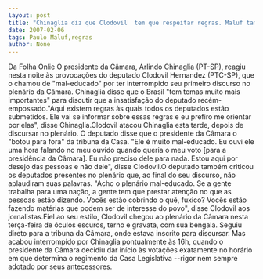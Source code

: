 ```yaml
---
layout: post
title: "Chinaglia diz que Clodovil  tem que respeitar regras. Maluf também rouba cena"
date: 2007-02-06
tags: Paulo Maluf,regras
author: None
---
```

Da Folha Onlie
O presidente da Câmara, Arlindo Chinaglia (PT-SP), reagiu nesta noite às provocações do deputado Clodovil Hernandez (PTC-SP), que o chamou de \"mal-educado\" por ter interrompido seu primeiro discurso no plenário da Câmara. Chinaglia disse que o Brasil \"tem temas muito mais importantes\" para discutir que a insatisfação do deputado recém-empossado.\"Aqui existem regras às quais todos os deputados estão submetidos. Ele vai se informar sobre essas regras e eu prefiro me orientar por elas\", disse Chinaglia.Clodovil atacou Chinaglia esta tarde, depois de discursar no plenário. O deputado disse que o presidente da Câmara o \"botou para fora\" da tribuna da Casa. \"Ele é muito mal-educado. Eu ouvi ele uma hora falando no meu ouvido quando queria o meu voto [para a presidência da Câmara]. Eu não preciso dele para nada. Estou aqui por desejo das pessoas e não dele\", disse Clodovil.O deputado também criticou os deputados presentes no plenário que, ao final do seu discurso, não aplaudiram suas palavras. \"Acho o plenário mal-educado. Se a gente trabalha para uma nação, a gente tem que prestar atenção no que as pessoas estão dizendo. Vocês estão cobrindo o quê, fuxico? Vocês estão fazendo matérias que podem ser de interesse do povo\", disse Clodovil aos jornalistas.Fiel ao seu estilo, Clodovil chegou ao plenário da Câmara nesta terça-feira de óculos escuros, terno e gravata, com sua bengala. Seguiu direto para a tribuna da Câmara, onde estava inscrito para discursar. Mas acabou interrompido por Chinaglia pontualmente às 16h, quando o presidente da Câmara decidiu dar início às votações exatamente no horário em que determina o regimento da Casa Legislativa --rigor nem sempre adotado por seus antecessores. 
